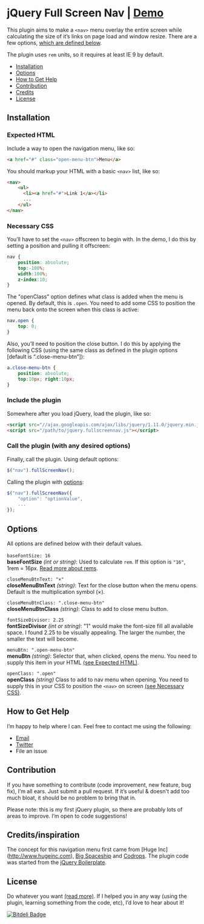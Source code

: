 # jQuery Full Screen Nav | [Demo](http://damonbauer.github.io/Full-Screen-Nav)
This plugin aims to make a `<nav>` menu overlay the entire screen while calculating the size of it’s links on page load and window resize. There are a few options, [which are defined below](#options).

The plugin uses `rem` units, so it requires at least IE 9 by default.

- [Installation](#installation)
- [Options](#options)
- [How to Get Help](#help)
- [Contribution](#contribution)
- [Credits](#credits)
- [License](#license)

<a name="installation"></a>
## Installation
<a name="html"></a>
### Expected HTML
Include a way to open the navigation menu, like so:
```html
<a href="#" class="open-menu-btn">Menu</a>
```

You should markup your HTML with a basic `<nav>` list, like so:
```html
<nav>
    <ul>
      <li><a href="#">Link 1</a></li>
      ...
    </ul>
</nav>
```

<a name="css"></a>
### Necessary CSS
You’ll have to set the `<nav>` offscreen to begin with. In the demo, I do this by setting a position and pulling it offscreen:

```css
nav {
	position: absolute;
	top:-100%;
	width:100%;
	z-index:10;
}
```

The  "openClass" option defines what class is added when the menu is opened. By default, this is `.open`. You need to add some CSS to position the menu back onto the screen when this class is active:

```css
nav.open {
	top: 0;
}
```

Also, you’ll need to position the close button. I do this by applying the following CSS (using the same class as defined in the plugin options [default is “.close-menu-btn”]):

```css
a.close-menu-btn {
    position: absolute;
    top:10px; right:10px;
}
```

### Include the plugin
Somewhere after you load jQuery, load the plugin, like so:
```html
<script src="//ajax.googleapis.com/ajax/libs/jquery/1.11.0/jquery.min.js"></script>
<script src="/path/to/jquery.fullscreennav.js"></script>
```

### Call the plugin (with any desired options)
Finally, call the plugin. Using default options:
```javascript
$("nav").fullScreenNav();
```

Calling the plugin with [options](#options):
```javascript
$("nav").fullScreenNav({
	"option": "optionValue",
	...
});
```

<a name="options"></a>
## Options
All options are defined below with their default values.<br /><br />
`baseFontSize: 16`<br />
**baseFontSize** *(int or string)*: Used to calculate `rem`. If this option is `"16"`, 1rem = 16px. [Read more about rems](http://techtime.getharvest.com/blog/in-defense-of-rem-units).

`closeMenuBtnText: "×"`<br />
**closeMenuBtnText** *(string)*: Text for the close button when the menu opens. Default is the multiplication symbol (&times;).

`closeMenuBtnClass: ".close-menu-btn"`<br />
**closeMenuBtnClass** *(string)*: Class to add to close menu button.

`fontSizeDivisor: 2.25`<br />
**fontSizeDivisor** *(int or string)*: "1" would make the font-size fill all available space. I found 2.25 to be visually appealing. The larger the number, the smaller the text will become.

`menuBtn: ".open-menu-btn"`<br />
**menuBtn** *(string)*: Selector that, when clicked, opens the menu. You need to supply this item in your HTML [(see Expected HTML)](#html).

`openClass: ".open"`<br />
**openClass** *(string)* Class to add to nav menu when opening. You need to supply this in your CSS to position the `<nav>` on screen [(see Necessary CSS)](#css).

<a name="help"></a>
## How to Get Help
I’m happy to help where I can. Feel free to contact me using the following:
- [Email](mailto:hello@damonbauer.me)
- [Twitter](http://twitter.com/damon_bauer)
- File an issue

<a name="contribution"></a>
## Contribution
If you have something to contribute (code improvement, new feature, bug fix), I’m all ears. Just submit a pull request. If it’s useful & doesn't add too much bloat, it should be no problem to bring that in.

Please note: this is my first jQuery plugin, so there are probably lots of areas to improve. I’m open to code suggestions!

<a name="credits"></a>
## Credits/inspiration
The concept for this navigation menu first came from [Huge Inc] (http://www.hugeinc.com), [Big Spaceship](http://www.bigspaceship.com/) and [Codrops](http://tympanus.net/codrops/2014/02/06/fullscreen-overlay-effects/). The plugin code was started from the [jQuery Boilerplate](http://jqueryboilerplate.com/).

<a name="credits"></a>
## License
Do whatever you want [(read more)](LICENSE.md). If I helped you in any way (using the plugin, learning something from the code, etc), I’d love to hear about it!

[![Bitdeli Badge](https://d2weczhvl823v0.cloudfront.net/damonbauer/full-screen-nav/trend.png)](https://bitdeli.com/free "Bitdeli Badge")

